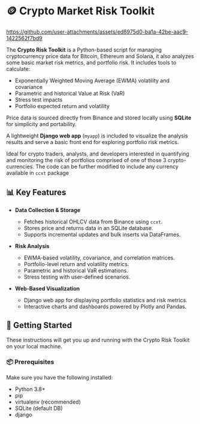 # 🪙 Crypto Market Risk Toolkit

https://github.com/user-attachments/assets/ed6975d0-ba1a-42be-aac9-1422562f7bd9

The **Crypto Risk Toolkit** is a Python-based script for managing cryptocurrency price data for Bitcoin, Ethereum and Solana, it also analyzes some basic market risk metrics, and portfolio risk. It includes tools to calculate:

- Exponentially Weighted Moving Average (EWMA) volatility and covariance
- Parametric and historical Value at Risk (VaR)
- Stress test impacts
- Portfolio expected return and volatility

Price data is sourced directly from Binance and stored locally using **SQLite** for simplicity and portability.

A lightweight **Django web app** (`myapp`) is included to visualize the analysis results and serve a basic front end for exploring portfolio risk metrics.

Ideal for crypto traders, analysts, and developers interested in quantifying and monitoring the risk of portfolios comprised of one of those 3 crypto-currencies.
The code can be further modified to include any currency available in `ccxt` package

## 📊 Key Features

- **Data Collection & Storage**
  - Fetches historical OHLCV data from Binance using `ccxt`.
  - Stores price and returns data in an SQLite database.
  - Supports incremental updates and bulk inserts via DataFrames.

- **Risk Analysis**
  - EWMA-based volatility, covariance, and correlation matrices.
  - Portfolio-level return and volatility metrics.
  - Parametric and historical VaR estimations.
  - Stress testing with user-defined scenarios.

- **Web-Based Visualization**
  - Django web app for displaying portfolio statistics and risk metrics.
  - Interactive charts and dashboards powered by Plotly and Pandas.

## 🚀 Getting Started

These instructions will get you up and running with the Crypto Risk Toolkit on your local machine.

### 📦 Prerequisites

Make sure you have the following installed:

- Python 3.8+
- pip
- virtualenv (recommended)
- SQLite (default DB)
- django




